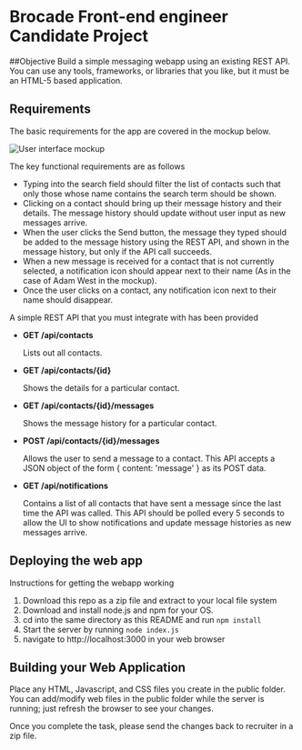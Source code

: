 # Brocade Front-end engineer Candidate Project

##Objective
Build a simple messaging webapp using an existing REST API. You can use any tools, frameworks, or libraries that you like, but it must be an HTML-5 based application.

## Requirements

The basic requirements for the app are covered in the mockup below.

![User interface mockup](https://raw.githubusercontent.com/brocadeengquestions/frontendjs/master/mockup.png)

The key functional requirements are as follows

* Typing into the search field should filter the list of contacts such that only those whose name contains the search term should be shown.
* Clicking on a contact should bring up their message history and their details. The message history should update without user input as new messages arrive.
* When the user clicks the Send button, the message they typed should be added to the message history using the REST API, and shown in the message history, but only if the API call succeeds.
* When a new message is received for a contact that is not currently selected, a notification icon should appear next to their name (As in the case of Adam West in the mockup). 
* Once the user clicks on a contact, any notification icon next to their name should disappear.

A simple REST API that you must integrate with has been provided

* **GET /api/contacts**

  Lists out all contacts.
  
* **GET /api/contacts/{id}**

  Shows the details for a particular contact.
  
* **GET /api/contacts/{id}/messages**

  Shows the message history for a particular contact.
  
* **POST /api/contacts/{id}/messages**

  Allows the user to send a message to a contact. This API accepts a JSON object of the form { content: 'message' } as its POST data.
  
* **GET /api/notifications**

  Contains a list of all contacts that have sent a message since the last time the API was called. This API should be polled every 5 seconds to allow the UI to show notifications and update message histories as new messages arrive.

## Deploying the web app

Instructions for getting the webapp working

1. Download this repo as a zip file and extract to your local file system
2. Download and install node.js and npm for your OS.
3. cd into the same directory as this README and run ```npm install```
4. Start the server by running ```node index.js```
5. navigate to http://localhost:3000 in your web browser

## Building your Web Application

Place any HTML, Javascript, and CSS files you create in the public folder. You can add/modify web files in the public folder while the server is running; just refresh the browser to see your changes.

Once you complete the task, please send the changes back to recruiter in a zip file.

